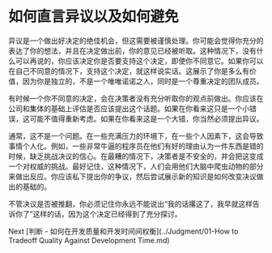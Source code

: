 # 如何直言异议以及如何避免

异议是一个做出好决定的绝佳机会，但这需要被谨慎处理。你可能会觉得你充分的表达了你的想法，并且在决定做出前，你的意见已经被听取。这种情况下，没有什么可以再说的，你应该决定你是否要支持这个决定，即使你不同意它。如果你可以在自己不同意的情况下，支持这个决定，就这样说实话。这展示了你是多么有价值，因为你是独立的，不是一个唯唯诺诺之人，同时是一个尊重决定的团队成员。

有时候一个你不同意的决定，会在决策者没有充分听取你的观点前做出。你应该在公司和集体的基础上评估是否应该提出这个话题。如果在你看来这只是一个小错误，这可能不值得重新考虑。如果在你看来这是一个大错，你当然必须提出异议。

通常，这不是一个问题。在一些充满压力的环境下，在一些个人因素下，这会导致事情个人化。例如，一些非常牛逼的程序员在他们有好的理由认为一件东西是错的时候，缺乏挑战决议的信心。在最糟的情况下，决策者是不安全的，并会把这变成一个对权威的挑战。最好记住，这种情况下，人们会用他们大脑中爬虫动物的部分来做出反应。你应该私下提出你的争议，然后尝试展示新的知识是如何改变决议做出的基础的。

不管决议是否被推翻，你必须记住你永远不能说出“我的话撂这了，我早就这样告诉你了”这样的话，因为这个决定已经得到了充分探讨。

Next [判断 - 如何在开发质量和开发时间间权衡](../Judgment/01-How to Tradeoff Quality Against Development Time.md)
